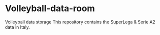 # Volleyball-data-room
Volleyball data storage
This repository contains the SuperLega & Serie A2 data in Italy.
